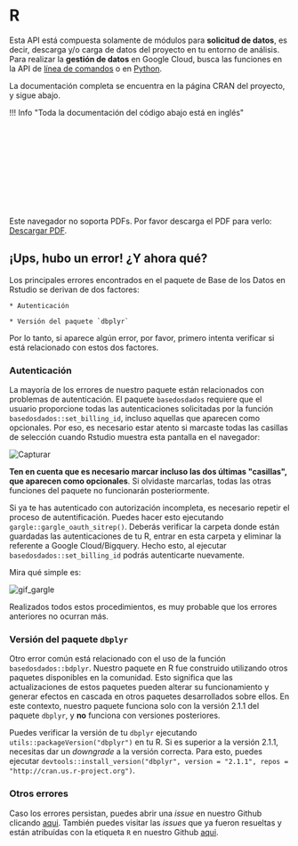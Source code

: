 # R

Esta API está compuesta solamente de módulos para **solicitud de datos**, es
decir, descarga y/o carga de datos del proyecto en tu entorno de
análisis.
Para realizar la **gestión de datos** en Google Cloud, busca las funciones
en la API de [línea de comandos](../api_reference_cli) o en [Python](../api_reference_python/#classes-gerenciamento-de-dados).

La documentación completa se encuentra en la página CRAN del proyecto, y
sigue abajo.

!!! Info "Toda la documentación del código abajo está en inglés"

<object data="https://cran.r-project.org/web/packages/basedosdados/basedosdados.pdf" type="application/pdf" width="700px" height="700px">
    <embed src="https://cran.r-project.org/web/packages/basedosdados/basedosdados.pdf">
        <p>Este navegador no soporta PDFs. Por favor descarga el PDF para verlo: <a href="https://cran.r-project.org/web/packages/basedosdados/basedosdados.pdf">Descargar PDF</a>.</p>
    </embed>
</object>

## ¡Ups, hubo un error! ¿Y ahora qué?
Los principales errores encontrados en el paquete de Base de los Datos en Rstudio se derivan de dos factores:

    * Autenticación

    * Versión del paquete `dbplyr`

Por lo tanto, si aparece algún error, por favor, primero intenta verificar si está relacionado con estos dos factores.

### Autenticación
La mayoría de los errores de nuestro paquete están relacionados con problemas de autenticación. El paquete `basedosdados` requiere que el usuario proporcione todas las autenticaciones solicitadas por la función `basedosdados::set_billing_id`, incluso aquellas que aparecen como opcionales. Por eso, es necesario estar atento si marcaste todas las casillas de selección cuando Rstudio muestra esta pantalla en el navegador:

![Capturar](https://user-images.githubusercontent.com/26544494/190700064-1326a74c-8de0-4254-a562-32f9aa10ae07.PNG)

**Ten en cuenta que es necesario marcar incluso las dos últimas "casillas", que aparecen como opcionales**. Si olvidaste marcarlas, todas las otras funciones del paquete no funcionarán posteriormente.

Si ya te has autenticado con autorización incompleta, es necesario repetir el proceso de autentificación. Puedes hacer esto ejecutando `gargle::gargle_oauth_sitrep()`. Deberás verificar la carpeta donde están guardadas las autenticaciones de tu R, entrar en esta carpeta y eliminar la referente a Google Cloud/Bigquery. Hecho esto, al ejecutar `basedosdados::set_billing_id` podrás autenticarte nuevamente.

Mira qué simple es:

![gif_gargle](https://user-images.githubusercontent.com/62671380/194094167-99dadbd7-f7de-46f9-ac88-fb464e646e6c.gif)

Realizados todos estos procedimientos, es muy probable que los errores anteriores no ocurran más.

### Versión del paquete `dbplyr`
Otro error común está relacionado con el uso de la función `basedosdados::bdplyr`. Nuestro paquete en R fue construido utilizando otros paquetes disponibles en la comunidad. Esto significa que las actualizaciones de estos paquetes pueden alterar su funcionamiento y generar efectos en cascada en otros paquetes desarrollados sobre ellos. En este contexto, nuestro paquete funciona solo con la versión 2.1.1 del paquete `dbplyr`, y **no** funciona con versiones posteriores.

Puedes verificar la versión de tu `dbplyr` ejecutando `utils::packageVersion("dbplyr")` en tu R. Si es superior a la versión 2.1.1, necesitas dar un _downgrade_ a la versión correcta. Para esto, puedes ejecutar `devtools::install_version("dbplyr", version = "2.1.1", repos = "http://cran.us.r-project.org")`.

### Otros errores
Caso los errores persistan, puedes abrir una _issue_ en nuestro Github clicando [aqui](https://github.com/basedosdados/sdk/issues). También puedes visitar las _issues_ que ya fueron resueltas y están atribuídas con la etiqueta `R` en nuestro Github [aqui](https://github.com/basedosdados/sdk/issues?q=is%3Aissue+is%3Aclosed).
